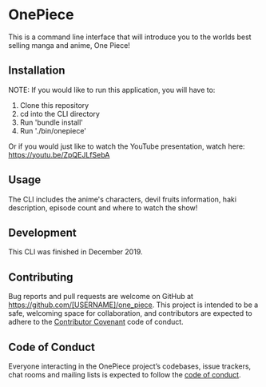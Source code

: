 # OnePiece

This is a command line interface that will introduce you to the worlds best selling manga and anime, One Piece!

## Installation
NOTE: If you would like to run this application, you will have to:

1. Clone this repository 
2. cd into the CLI directory
3. Run 'bundle install'
4. Run './bin/onepiece'

Or if you would just like to watch the YouTube presentation, watch here: https://youtu.be/ZpQEJLfSebA
<!-- Add this line to your application's Gemfile:

```ruby
gem 'one_piece'
```

And then execute:

    $ bundle

Or install it yourself as:

    $ gem install one_piece -->

## Usage

The CLI includes the anime's characters, devil fruits information, haki description, episode count and where to watch the show!

## Development
This CLI was finished in December 2019.
<!-- After checking out the repo, run `bin/setup` to install dependencies. You can also run `bin/console` for an interactive prompt that will allow you to experiment.

To install this gem onto your local machine, run `bundle exec rake install`. To release a new version, update the version number in `version.rb`, and then run `bundle exec rake release`, which will create a git tag for the version, push git commits and tags, and push the `.gem` file to [rubygems.org](https://rubygems.org). -->

## Contributing

Bug reports and pull requests are welcome on GitHub at https://github.com/[USERNAME]/one_piece. This project is intended to be a safe, welcoming space for collaboration, and contributors are expected to adhere to the [Contributor Covenant](http://contributor-covenant.org) code of conduct.

## Code of Conduct

Everyone interacting in the OnePiece project’s codebases, issue trackers, chat rooms and mailing lists is expected to follow the [code of conduct](https://github.com/[USERNAME]/one_piece/blob/master/CODE_OF_CONDUCT.md).
